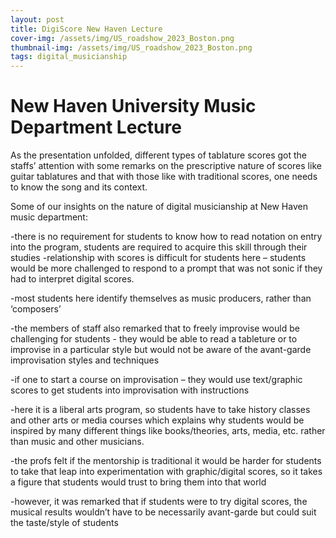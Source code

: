 ```yaml
---
layout: post
title: DigiScore New Haven Lecture
cover-img: /assets/img/US_roadshow_2023_Boston.png
thumbnail-img: /assets/img/US_roadshow_2023_Boston.png
tags: digital_musicianship
---
```


# **New Haven University Music Department Lecture**

As the presentation unfolded, different types of tablature scores got the staffs’ attention with some remarks on the prescriptive nature of scores like guitar tablatures and that with those like with traditional scores, one needs to know the song and its context.

Some of our insights on the nature of digital musicianship at New Haven music department:

-there is no requirement for students to know how to read notation on entry into the program, students are required to acquire this skill through their studies
-relationship with scores is difficult for students here – students would be more challenged to respond to a prompt that was not sonic if they had to interpret digital scores.

-most students here identify themselves as music producers, rather than ‘composers’

-the members of staff also remarked that to freely improvise would be challenging for students - they would be able to read a tableture or to improvise in a particular style but would not be aware of the avant-garde improvisation styles and techniques

-if one to start a course on improvisation – they would use text/graphic scores to get students into improvisation with instructions

-here it is a liberal arts program, so students have to take history classes and other arts or media courses which explains why students would be inspired by many different things like books/theories, arts, media, etc. rather than music and other musicians.

-the profs felt if the mentorship is traditional it would be harder for students to take that leap into experimentation with graphic/digital scores, so it takes a figure that students would trust to bring them into that world

-however, it was remarked that if students were to try digital scores, the musical results wouldn’t have to be necessarily avant-garde but could suit the taste/style of students


